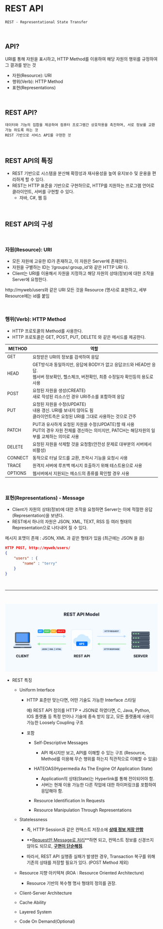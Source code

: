 # REST API

    REST - Representational State Transfer

<br />

## API?

URI를 통해 자원을 표시하고, HTTP Method를 이용하여 해당 자원의 행위를 규정하여 그 결과를 받는 것

-   자원(Resource): URI
-   행위(Verb): HTTP Method
-   표현(Representations)

<br />

## REST API?

    데이터와 기능의 집합을 제공하여 컴퓨터 프로그램간 상호작용을 촉진하며, 서로 정보를 교환가능 하도록 하는 것
    REST 기반으로 서비스 API를 구현한 것

<br />

## REST API의 특징

-   REST 기반으로 시스템을 분산해 확장성과 재사용성을 높여 유지보수 및 운용을 편리하게 할 수 있다.
-   REST는 HTTP 표준을 기반으로 구현하므로, HTTP를 지원하는 프로그램 언어로 클라이언트, 서버를 구현할 수 있다.
    -   자바, C#, 웹 등

<br />

## REST API의 구성

<br />

### 자원(Resource): URI

-   모든 자원에 고유한 ID가 존재하고, 이 자원은 Server에 존재한다.
-   자원을 구별하는 ID는 ‘/groups/:group_id’와 같은 HTTP URI 다.
-   Client는 URI를 이용해서 자원을 지정하고 해당 자원의 상태(정보)에 대한 조작을 Server에 요청한다.

http://myweb/users와 같은 URI
모든 것을 Resource (명사)로 표현하고, 세부 Resource에는 id를 붙임

<br />

### 행위(Verb): HTTP Method

-   HTTP 프로토콜의 Method를 사용한다.
-   HTTP 프로토콜은 GET, POST, PUT, DELETE 와 같은 메서드를 제공한다.

| METHOD  | 역할                                                                                                                                               |
| ------- | -------------------------------------------------------------------------------------------------------------------------------------------------- |
| GET     | 요청받은 URI의 정보를 검색하여 응답                                                                                                                |
| HEAD    | GET방식과 동일하지만, 응답에 BODY가 없고 응답코드와 HEAD만 응답. <br/> 웹서버 정보확인, 헬스체크, 버젼확인, 최종 수정일자 확인등의 용도로 사용     |
| POST    | 요청된 자원을 생성(CREATE) <br/> 새로 작성된 리소스인 경우 URI주소를 포함하여 응답                                                                 |
| PUT     | 요청된 자원을 수정(UPDATE) <br/> 내용 갱신. URI를 보내지 않아도 됨 <br/>클라이언트측은 요청된 URI를 그대로 사용하는 것으로 간주                    |
| PATCH   | PUT과 유사하게 요청된 자원을 수정(UPDATE)할 때 사용 <br/> PUT의 경우 자원 전체를 갱신하는 의미지만, PATCH는 해당자원의 일부를 교체하는 의미로 사용 |
| DELETE  | 요청된 자원을 삭제할 것을 요청함(안전성 문제로 대부분의 서버에서 비활성)                                                                           |
| CONNECT | 동적으로 터널 모드를 교환, 프락시 기능을 요청시 사용                                                                                               |
| TRACE   | 원격지 서버에 루프백 메시지 호출하기 위해 테스트용으로 사용                                                                                        |
| OPTIONS | 웹서버에서 지원되는 메소드의 종류를 확인할 경우 사용                                                                                               |

 <br/>

### 표현(Representations) - Message

-   Client가 자원의 상태(정보)에 대한 조작을 요청하면 Server는 이에 적절한 응답(Representation)을 보낸다.
-   REST에서 하나의 자원은 JSON, XML, TEXT, RSS 등 여러 형태의 Representation으로 나타내어 질 수 있다.

메시지 포맷이 존재 : JSON, XML 과 같은 형태가 있음 (최근에는 JSON 을 씀)

```json
HTTP POST, http://myweb/users/
{
	"users" : {
		"name" : "terry"
	}
}
```

<br />

---

<br />

![](images\2023-03-16-13-46-32.png)

-   REST 특징

    -   Uniform Interface

        -   HTTP 표준만 맞는다면, 어떤 기술도 가능한 Interface 스타일

            예) REST API 정의를 HTTP + JSON로 하였다면, C, Java, Python, IOS 플랫폼 등 특정 언어나 기술에 종속 받지 않고, 모든 플랫폼에 사용이 가능한 Loosely Coupling 구조

        -   포함

            -   Self-Descriptive Messages

                -   API 메시지만 보고, API를 이해할 수 있는 구조 (Resource, Method를 이용해 무슨 행위를 하는지 직관적으로 이해할 수 있음)

            -   HATEOAS(Hypermedia As The Engine Of Application State)

                -   Application의 상태(State)는 Hyperlink를 통해 전이되어야 함.
                -   서버는 현재 이용 가능한 다른 작업에 대한 하이퍼링크를 포함하여 응답해야 함.

            -   Resource Identification In Requests

            -   Resource Manipulation Through Representations

    -   Statelessness

        -   즉, HTTP Session과 같은 컨텍스트 저장소에 **<u>상태 정보 저장 안함</u>**
        -   **<u>Request만 Message로 처리</u>**하면 되고, 컨텍스트 정보를 신경쓰지 않아도 되므로, **<u>구현이 단순해짐</u>**.

        -   따라서, REST API 실행중 실패가 발생한 경우, Transaction 복구를 위해 기존의 상태를 저장할 필요가 있다. (POST Method 제외)

    -   Resource 지향 아키텍쳐 (ROA : Resource Oriented Architecture)

        -   Resource 기반의 복수형 명사 형태의 정의를 권장.

    -   Client-Server Architecture

    -   Cache Ability

    -   Layered System

    -   Code On Demand(Optional)

